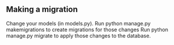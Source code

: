## Making a migration

Change your models (in models.py).
Run python manage.py makemigrations to create migrations for those changes
Run python manage.py migrate to apply those changes to the database.